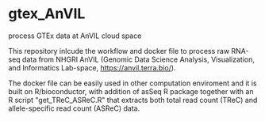 # gtex_AnVIL
process GTEx data at AnVIL cloud space

This repository inlcude the workflow and docker file to process raw RNA-seq data from NHGRI AnVIL (Genomic Data Science Analysis, Visualization, and Informatics Lab-space, https://anvil.terra.bio/). 

The docker file can be easily used in other computation enviroment and it is built on R/bioconductor, with addition of asSeq R package together with an R script "get_TReC_ASReC.R" that extracts both total read count (TReC) and allele-specific read count (ASReC) data. 
